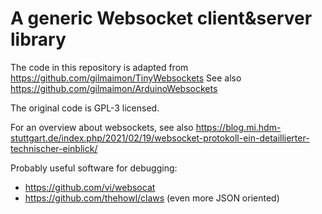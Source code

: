 A generic Websocket client&server library
=========================================

The code in this repository is adapted from https://github.com/gilmaimon/TinyWebsockets
See also https://github.com/gilmaimon/ArduinoWebsockets

The original code is GPL-3 licensed.

For an overview about websockets, see also
https://blog.mi.hdm-stuttgart.de/index.php/2021/02/19/websocket-protokoll-ein-detaillierter-technischer-einblick/

Probably useful software for debugging:

* https://github.com/vi/websocat
* https://github.com/thehowl/claws (even more JSON oriented)
